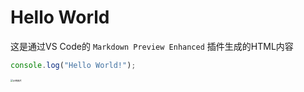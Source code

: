 # Hello World

<!-- date: 2025-03-05 -->

这是通过VS Code的 `Markdown Preview Enhanced` 插件生成的HTML内容

```javascript
console.log("Hello World!");
```

<img src="https://images.pexels.com/photos/30606161/pexels-photo-30606161.jpeg" alt="示例图片" style="zoom:25%;" />